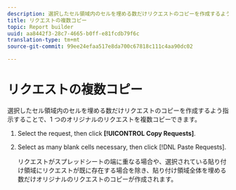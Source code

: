 ```yaml
---
description: 選択したセル領域内のセルを埋める数だけリクエストのコピーを作成するよう指示することで、1 つのオリジナルのリクエストを複数コピーできます。
title: リクエストの複数コピー
topic: Report builder
uuid: aa8442f3-28c7-4665-b0ff-e81fcdb79f6c
translation-type: tm+mt
source-git-commit: 99ee24efaa517e8da700c67818c111c4aa90dc02

---
```



# リクエストの複数コピー

選択したセル領域内のセルを埋める数だけリクエストのコピーを作成するよう指示することで、1 つのオリジナルのリクエストを複数コピーできます。

1. Select the request, then click **[!UICONTROL Copy Requests]**.
1. Select as many blank cells necessary, then click [!DNL Paste Requests].

   リクエストがスプレッドシートの端に重なる場合や、選択されている貼り付け領域にリクエストが既に存在する場合を除き、貼り付け領域全体を埋める数だけオリジナルのリクエストのコピーが作成されます。
